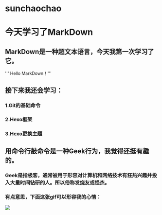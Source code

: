 # sunchaochao
# 今天学习了MarkDown
## MarkDown是一种超文本语言，今天我第一次学习了它。
''' Hello MarkDown！'''
## 接下来我还会学习：
 ### 1.Git的基础命令
 ### 2.Hexo框架
 ### 3.Hexo更换主题
## 用命令行敲命令是一种Geek行为，我觉得还挺有趣的。
### Geek是指极客，通常被用于形容对计算机和网络技术有狂热兴趣并投入大量时间钻研的人。所以俗称发烧友或怪杰。
### 有点意思，下面这张gif可以形容我的心情：
   ![](https://qgt-style.oss-cn-hangzhou.aliyuncs.com/newcoursep4/g1/g1-2-2/tenor.gif)
